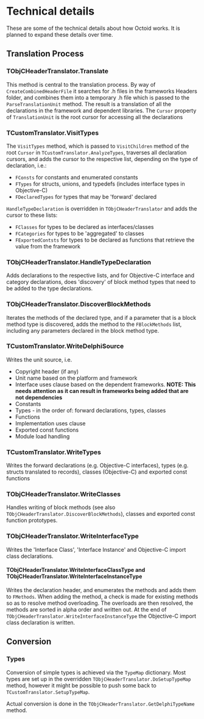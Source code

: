 # Technical details

These are some of the technical details about how Octoid works. It is planned to expand these details over time.

## Translation Process

### TObjCHeaderTranslator.Translate

This method is central to the translation process. By way of `CreateCombinedHeaderFile` it searches for .h files in the frameworks Headers folder, and combines them into a temporary .h file which is passed to the `ParseTranslationUnit` method. The result is a translation of all the declarations in the framework and dependent libraries. The `Cursor` property of `TranslationUnit` is the root cursor for accessing all the declarations

### TCustomTranslator.VisitTypes

The `VisitTypes` method, which is passed to `VisitChildren` method of the root `Cursor` in `TCustomTranslator.AnalyzeTypes`, traverses all declaration cursors, and adds the cursor to the respective list, depending on the type of declaration, i.e.:

* `FConsts` for constants and enumerated constants
* `FTypes` for structs, unions, and typedefs (includes interface types in Objective-C)
* `FDeclaredTypes` for types that may be 'forward' declared

`HandleTypeDeclaration` is overridden in `TObjCHeaderTranslator` and adds the cursor to these lists:

* `FClasses` for types to be declared as interfaces/classes
* `FCategories` for types to be 'aggregated' to classes
* `FExportedContsts` for types to be declared as functions that retrieve the value from the framework

### TObjCHeaderTranslator.HandleTypeDeclaration

Adds declarations to the respective lists, and for Objective-C interface and category declarations, does 'discovery' of block method types that need to be added to the type declarations. 

### TObjCHeaderTranslator.DiscoverBlockMethods

Iterates the methods of the declared type, and if a parameter that is a block method type is discovered, adds the method to the `FBlockMethods` list, including any parameters declared in the block method type.

### TCustomTranslator.WriteDelphiSource

Writes the unit source, i.e.

* Copyright header (if any)
* Unit name based on the platform and framework
* Interface uses clause based on the dependent frameworks. **NOTE: This needs attention as it can result in frameworks being added that are not dependencies**
* Constants
* Types - in the order of: forward declarations, types, classes
* Functions
* Implementation uses clause
* Exported const functions
* Module load handling

### TCustomTranslator.WriteTypes

Writes the forward declarations (e.g. Objective-C interfaces), types (e.g. structs translated to records), classes (Objective-C) and exported const functions

### TObjCHeaderTranslator.WriteClasses

Handles writing of block methods (see also `TObjCHeaderTranslator.DiscoverBlockMethods`), classes and exported const function prototypes.

### TObjCHeaderTranslator.WriteInterfaceType

Writes the 'Interface Class', 'Interface Instance' and Objective-C import class declarations.

#### TObjCHeaderTranslator.WriteInterfaceClassType and TObjCHeaderTranslator.WriteInterfaceInstanceType

Writes the declaration header, and enumerates the methods and adds them to `FMethods`. When adding the method, a check is made for existing methods so as to resolve method overloading. The overloads are then resolved, the methods are sorted in alpha order and written out. At the end of `TObjCHeaderTranslator.WriteInterfaceInstanceType` the Objective-C import class declaration is written.

## Conversion

### Types

Conversion of simple types is achieved via the `TypeMap` dictionary. Most types are set up in the overridden `TObjCHeaderTranslator.DoSetupTypeMap` method, however it might be possible to push some back to `TCustomTranslator.SetupTypeMap`.

Actual conversion is done in the `TObjCHeaderTranslator.GetDelphiTypeName` method.
